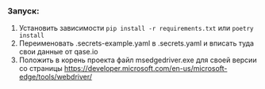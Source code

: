 ### Запуск:
1. Установить зависимости `pip install -r requirements.txt` или `poetry install`
2. Переименовать .secrets-example.yaml в .secrets.yaml и вписать туда свои данные от qase.io
3. Положить в корень проекта файл msedgedriver.exe для своей версии со страницы https://developer.microsoft.com/en-us/microsoft-edge/tools/webdriver/